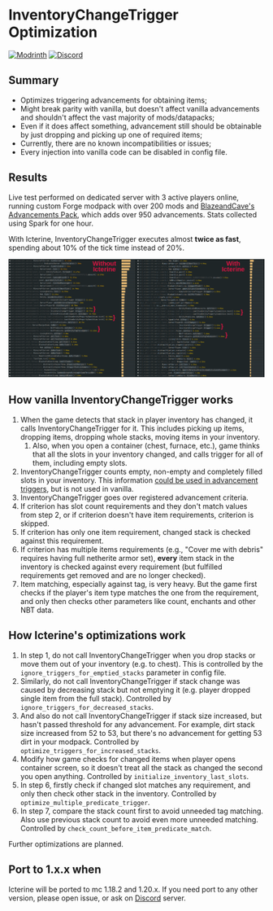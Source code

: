 # InventoryChangeTrigger Optimization

[![Modrinth](https://img.shields.io/modrinth/dt/7RvRWn6p?style=for-the-badge&logo=modrinth&label=Modrinth)](https://modrinth.com/mod/icterine) [![Discord](https://img.shields.io/badge/Discord-%235865F2.svg?style=for-the-badge&logo=discord&logoColor=white)](https://discord.gg/2SpfwvM7dm)

## Summary

* Optimizes triggering advancements for obtaining items;
* Might break parity with vanilla, but doesn't affect vanilla advancements and shouldn't affect the vast majority of mods/datapacks;
* Even if it does affect something, advancement still should be obtainable by just dropping and picking up one of required items;
* Currently, there are no known incompatibilities or issues;
* Every injection into vanilla code can be disabled in config file.

## Results

Live test performed on dedicated server with 3 active players online, running custom Forge modpack with over 200 mods and [BlazeandCave's Advancements Pack](https://modrinth.com/datapack/blazeandcaves-advancements-pack), which adds over 950 advancements. Stats collected using Spark for one hour.

With Icterine, InventoryChangeTrigger executes almost **twice as fast**, spending about 10% of the tick time instead of 20%.

![Statistics](media/img_compare.png)

## How vanilla InventoryChangeTrigger works

1. When the game detects that stack in player inventory has changed, it calls InventoryChangeTrigger for it. This includes picking up items, dropping items, dropping whole stacks, moving items in your inventory.
   1. Also, when you open a container (chest, furnace, etc.), game thinks that all the slots in your inventory changed, and calls trigger for all of them, including empty slots.
2. InventoryChangeTrigger counts empty, non-empty and completely filled slots in your inventory. This information [could be used in advancement triggers](https://minecraft.wiki/w/Advancement/JSON_format#minecraft:inventory_changed), but is not used in vanilla.
3. InventoryChangeTrigger goes over registered advancement criteria.
4. If criterion has slot count requirements and they don't match values from step 2, or if criterion doesn't have item requirements, criterion is skipped.
5. If criterion has only one item requirement, changed stack is checked against this requirement.
6. If criterion has multiple items requirements (e.g., "Cover me with debris" requires having full netherite armor set), **every** item stack in the inventory is checked against every requirement (but fulfilled requirements get removed and are no longer checked).
7. Item matching, especially against tag, is very heavy. But the game first checks if the player's item type matches the one from the requirement, and only then checks other parameters like count, enchants and other NBT data.

## How Icterine's optimizations work

1. In step 1, do not call InventoryChangeTrigger when you drop stacks or move them out of your inventory (e.g. to chest). This is controlled by the `ignore_triggers_for_emptied_stacks` parameter in config file.
2. Similarly, do not call InventoryChangeTrigger if stack change was caused by decreasing stack but not emptying it (e.g. player dropped single item from the full stack). Controlled by `ignore_triggers_for_decreased_stacks`.
3. And also do not call InventoryChangeTrigger if stack size increased, but hasn't passed threshold for any advancement. For example, dirt stack size increased from 52 to 53, but there's no advancement for getting 53 dirt in your modpack. Controlled by `optimize_triggers_for_increased_stacks`.
4. Modify how game checks for changed items when player opens container screen, so it doesn't treat all the stack as changed the second you open anything. Controlled by `initialize_inventory_last_slots`.
5. In step 6, firstly check if changed slot matches any requirement, and only then check other stack in the inventory. Controlled by `optimize_multiple_predicate_trigger`.
6. In step 7, compare the stack count first to avoid unneeded tag matching. Also use previous stack count to avoid even more unneeded matching. Controlled by `check_count_before_item_predicate_match`.

Further optimizations are planned.

## Port to 1.x.x when

Icterine will be ported to mc 1.18.2 and 1.20.x. If you need port to any other version, please open issue, or ask on [Discord](https://discord.gg/2SpfwvM7dm) server.